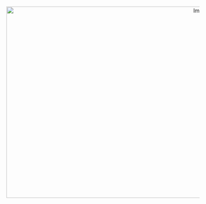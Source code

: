 <br />
<p align="center">
  <a href="https://github.com/RAJ-DSML/OpenAI-movie-recommendation/blob/main/WebPageTheme/MR_WebPage_1.JPG">
    <img src="MR_WebPage_1.JPG" alt="Image" width="1000" height="500">
  </a>
